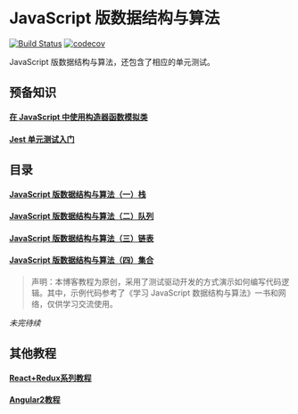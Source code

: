 # JavaScript 版数据结构与算法
[![Build Status](https://travis-ci.org/lewis617/javascript-datastructures-algorithms.svg?branch=master)](https://travis-ci.org/lewis617/javascript-datastructures-algorithms)
[![codecov](https://codecov.io/gh/lewis617/javascript-datastructures-algorithms/branch/master/graph/badge.svg)](https://codecov.io/gh/lewis617/javascript-datastructures-algorithms)

JavaScript 版数据结构与算法，还包含了相应的单元测试。

## 预备知识

#### [在 JavaScript 中使用构造器函数模拟类](https://lewis617.github.io/2017/02/15/construcor-function-create-class/)

#### [Jest 单元测试入门](https://lewis617.github.io/2017/02/15/start-jest/)

## 目录

#### [JavaScript 版数据结构与算法（一）栈](https://lewis617.github.io/2017/02/15/stack/)
#### [JavaScript 版数据结构与算法（二）队列](https://lewis617.github.io/2017/02/15/queue/)
#### [JavaScript 版数据结构与算法（三）链表](https://lewis617.github.io/2017/02/15/linked-list/)
#### [JavaScript 版数据结构与算法（四）集合](https://lewis617.github.io/2017/02/16/set/)

> 声明：本博客教程为原创，采用了测试驱动开发的方式演示如何编写代码逻辑。其中，示例代码参考了《学习 JavaScript 数据结构与算法》一书和网络，仅供学习交流使用。

*未完待续*

## 其他教程

#### [React+Redux系列教程](https://github.com/lewis617/react-redux-tutorial)

#### [Angular2教程](https://github.com/lewis617/angular2-tutorial)

